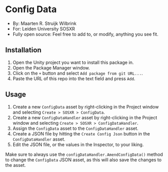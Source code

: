 # Config Data

- By: Maarten R. Struijk Wilbrink
- For: Leiden University SOSXR
- Fully open source: Feel free to add to, or modify, anything you see fit.

## Installation
1. Open the Unity project you want to install this package in.
2. Open the Package Manager window.
3. Click on the `+` button and select `Add package from git URL...`.
4. Paste the URL of this repo into the text field and press `Add`.
 
## Usage
1. Create a new `ConfigData` asset by right-clicking in the Project window and selecting `Create > SOSXR > ConfigData`.
2. Create a new `ConfigDataHandler` asset by right-clicking in the Project window and selecting `Create > SOSXR > ConfigDataHandler`.
3. Assign the `ConfigData` asset to the `ConfigDataHandler` asset.
4. Create a JSON file by hitting the `Create Config Json` button in the `ConfigDataHandler` asset.
5. Edit the JSON file, or the values in the Inspector, to your liking.

Make sure to always use the `configDataHandler.AmendConfigData()` method to change the `ConfigData` JSON asset, as this will also save the changes to the asset.